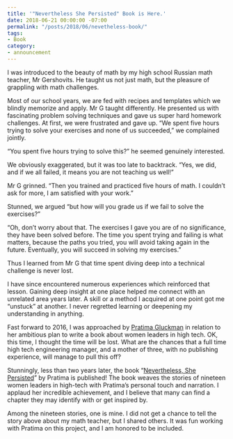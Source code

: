 ```yaml
---
title: '"Nevertheless She Persisted" Book is Here.'
date: 2018-06-21 00:00:00 -07:00
permalink: "/posts/2018/06/nevetheless-book/"
tags:
- Book
category:
- announcement
---
```


I was introduced to the beauty of math by my high school Russian math teacher, Mr Gershovits. He taught us not just math, but the pleasure of grappling with math challenges.

Most of our school years, we are fed with recipes and templates which we blindly memorize and apply. Mr G taught differently. He presented us with fascinating problem solving techniques and gave us super hard homework challenges. At first, we were frustrated and gave up. “We spent five hours trying to solve your exercises and none of us succeeded,” we complained jointly.

“You spent five hours trying to solve this?” he seemed genuinely interested.

We obviously exaggerated, but it was too late to backtrack. “Yes, we did, and if we all failed, it means you are not teaching us well!”

Mr G grinned. “Then you trained and practiced five hours of math. I couldn’t ask for more, I am satisfied with your work.”

Stunned, we argued “but how will you grade us if we fail to solve the exercises?”

“Oh, don’t worry about that. The exercises I gave you are of no significance, they have been solved before. The time you spent trying and failing is what matters, because the paths you tried, you will avoid taking again in the future. Eventually, you will succeed in solving my exercises.”

Thus I learned from Mr G that time spent diving deep into a technical challenge is never lost.

I have since encountered numerous experiences which reinforced that lesson. Gaining deep insight at one place helped me connect with an unrelated area years later. A skill or a method I acquired at one point got me “unstuck” at another. I never regretted learning or deepening my understanding in anything.

Fast forward to 2016, I was approached by  [Pratima Gluckman](http://www.pratimagluckman.com/)  in relation to her ambitious plan to write a book about women leaders in high tech. OK, this time, I thought the time will be lost. What are the chances that a full time high tech engineering manager, and a mother of three, with no publishing experience, will manage to pull this off?

Stunningly, less than two years later, the book “[Nevertheless, She Persisted](http://www.pratimagluckman.com/)” by Pratima is published! The book weaves the stories of nineteen women leaders in high-tech with Pratima’s personal touch and narration. I applaud her incredible achievement, and I believe that many can find a chapter they may identify with or get inspired by.

Among the nineteen stories, one is mine. I did not get a chance to tell the story above about my math teacher, but I shared others. It was fun working with Pratima on this project, and I am honored to be included.
